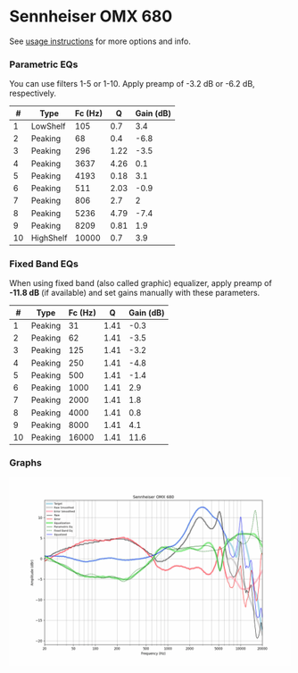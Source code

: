 # Sennheiser OMX 680
See [usage instructions](https://github.com/jaakkopasanen/AutoEq#usage) for more options and info.

### Parametric EQs
You can use filters 1-5 or 1-10. Apply preamp of -3.2 dB or -6.2 dB, respectively.

|   # | Type      |   Fc (Hz) |    Q |   Gain (dB) |
|-----|-----------|-----------|------|-------------|
|   1 | LowShelf  |       105 | 0.7  |         3.4 |
|   2 | Peaking   |        68 | 0.4  |        -6.8 |
|   3 | Peaking   |       296 | 1.22 |        -3.5 |
|   4 | Peaking   |      3637 | 4.26 |         0.1 |
|   5 | Peaking   |      4193 | 0.18 |         3.1 |
|   6 | Peaking   |       511 | 2.03 |        -0.9 |
|   7 | Peaking   |       806 | 2.7  |         2   |
|   8 | Peaking   |      5236 | 4.79 |        -7.4 |
|   9 | Peaking   |      8209 | 0.81 |         1.9 |
|  10 | HighShelf |     10000 | 0.7  |         3.9 |

### Fixed Band EQs
When using fixed band (also called graphic) equalizer, apply preamp of **-11.8 dB** (if available) and set gains manually with these parameters.

|   # | Type    |   Fc (Hz) |    Q |   Gain (dB) |
|-----|---------|-----------|------|-------------|
|   1 | Peaking |        31 | 1.41 |        -0.3 |
|   2 | Peaking |        62 | 1.41 |        -3.5 |
|   3 | Peaking |       125 | 1.41 |        -3.2 |
|   4 | Peaking |       250 | 1.41 |        -4.8 |
|   5 | Peaking |       500 | 1.41 |        -1.4 |
|   6 | Peaking |      1000 | 1.41 |         2.9 |
|   7 | Peaking |      2000 | 1.41 |         1.8 |
|   8 | Peaking |      4000 | 1.41 |         0.8 |
|   9 | Peaking |      8000 | 1.41 |         4.1 |
|  10 | Peaking |     16000 | 1.41 |        11.6 |

### Graphs
![](./Sennheiser%20OMX%20680.png)
